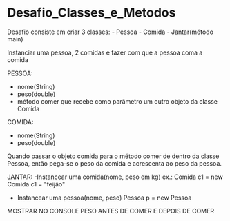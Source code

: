 # Desafio_Classes_e_Metodos

Desafio consiste em criar 3 classes: - Pessoa
                                     - Comida
                                     - Jantar(método main)
                                     

Instanciar uma pessoa, 2 comidas e fazer com que a pessoa coma a comida

PESSOA:
- nome(String)
- peso(double)
- método comer que recebe como parâmetro um outro objeto da classe Comida

COMIDA:
- nome(String)
- peso(double)

Quando passar o objeto comida para o método comer de dentro da classe Pessoa, então pega-se o peso da comida e acrescenta ao peso da pessoa.

JANTAR:
-Instancear uma comida(nome, peso em kg)
ex.: Comida c1 = new Comida
     c1 = "feijão"
     
- Instancear uma pessoa(nome, peso)
Pessoa p = new Pessoa


MOSTRAR NO CONSOLE PESO ANTES DE COMER E DEPOIS DE COMER
